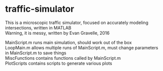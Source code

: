 # traffic-simulator

This is a microscopic traffic simulator, focused on accurately modeling intersections, written in MATLAB  
Warning, it is messy, written by Evan Gravelle, 2016

MainScript.m runs main simulation, should work out of the box  
LoopMain.m allows multiple runs of MainScript.m, must change parameters in MainScript.m to save things  
MiscFunctions contains functions called by MainScript.m  
PlotScripts contains scripts to generate various plots  
